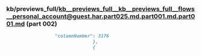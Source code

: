 ### kb/previews_full/kb__previews_full__kb__previews_full__flows__personal_account@guest.har.part025.md.part001.md.part001.md (part 002)

```md
                  "columnNumber": 3176
                                },
                                {
      
```

```
